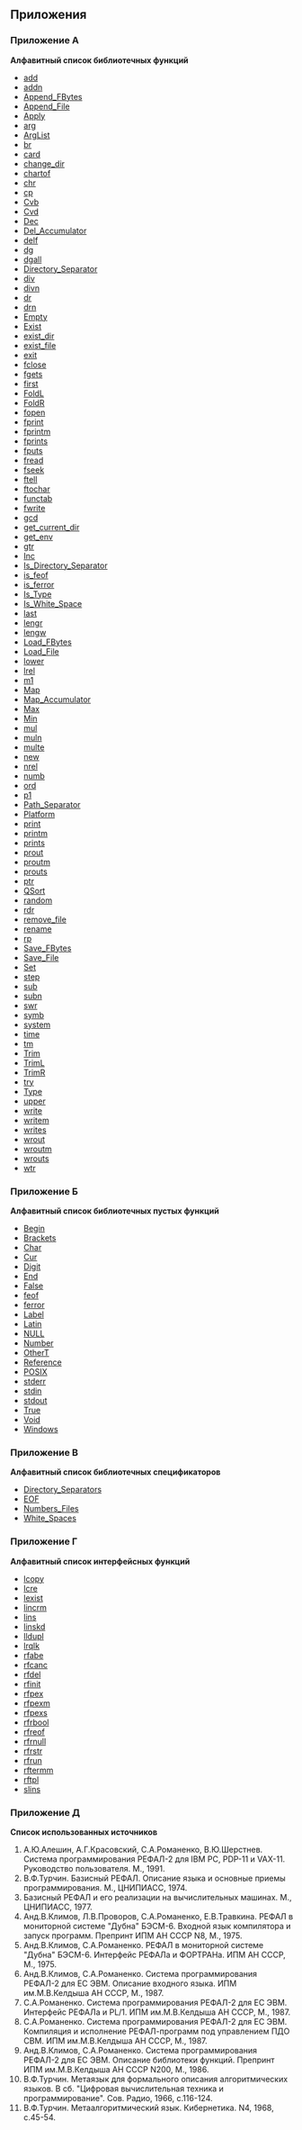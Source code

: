 ## Приложения

<div id="toc"></div>
<script src="toc.js"></script>
<script>
makeTOC.localizedHeader = "Содержание"
makeTOC.localizedShow = "Показать";
makeTOC.localizedHide = "Скрыть";
</script>

### Приложение А

**Алфавитный список библиотечных функций**
- [add](R_2.md#%D1%84%D1%83%D0%BD%D0%BA%D1%86%D0%B8%D1%8F-add)
- [addn](R_2.md#%D1%84%D1%83%D0%BD%D0%BA%D1%86%D0%B8%D1%8F-addn)
- [Append_FBytes](R_2.md#%D1%84%D1%83%D0%BD%D0%BA%D1%86%D0%B8%D1%8F-append_fbytes)
- [Append_File](R_2.md#%D1%84%D1%83%D0%BD%D0%BA%D1%86%D0%B8%D1%8F-append_file)
- [Apply](R_2.md#%D1%84%D1%83%D0%BD%D0%BA%D1%86%D0%B8%D1%8F-apply)
- [arg](R_2.md#%D1%84%D1%83%D0%BD%D0%BA%D1%86%D0%B8%D1%8F-arg)
- [ArgList](R_2.md#%D1%84%D1%83%D0%BD%D0%BA%D1%86%D0%B8%D1%8F-arglist)
- [br](R_1.md#%D1%84%D1%83%D0%BD%D0%BA%D1%86%D0%B8%D1%8F-%D0%B2r-%D0%B7%D0%B0%D0%BA%D0%BE%D0%BF%D0%B0%D1%82%D1%8C)
- [card](R_2.md#%D1%84%D1%83%D0%BD%D0%BA%D1%86%D0%B8%D1%8F-card)
- [change_dir](R_2.md#%D1%84%D1%83%D0%BD%D0%BA%D1%86%D0%B8%D1%8F-change_dir)
- [chartof](R_2.md#%D1%84%D1%83%D0%BD%D0%BA%D1%86%D0%B8%D1%8F-chartof)
- [chr](R_2.md#%D1%84%D1%83%D0%BD%D0%BA%D1%86%D0%B8%D1%8F-chr)
- [cp](R_1.md#%D1%84%D1%83%D0%BD%D0%BA%D1%86%D0%B8%D1%8F-%D1%81%D1%80-%D1%81%D0%BA%D0%BE%D0%BF%D0%B8%D1%80%D0%BE%D0%B2%D0%B0%D1%82%D1%8C)
- [Cvb](R_2.md#%D1%84%D1%83%D0%BD%D0%BA%D1%86%D0%B8%D1%8F-cvb)
- [Cvd](R_2.md#%D1%84%D1%83%D0%BD%D0%BA%D1%86%D0%B8%D1%8F-cvd)
- [Dec](R_2.md#%D1%84%D1%83%D0%BD%D0%BA%D1%86%D0%B8%D1%8F-dec)
- [Del_Accumulator](R_2.md#%D1%84%D1%83%D0%BD%D0%BA%D1%86%D0%B8%D1%8F-del_accumulator)
- [delf](R_2.md#%D1%84%D1%83%D0%BD%D0%BA%D1%86%D0%B8%D1%8F-delf)
- [dg](R_1.md#%D1%84%D1%83%D0%BD%D0%BA%D1%86%D0%B8%D1%8F-dg-%D0%B2%D1%8B%D0%BA%D0%BE%D0%BF%D0%B0%D1%82%D1%8C)
- [dgall](R_1.md#%D1%84%D1%83%D0%BD%D0%BA%D1%86%D0%B8%D1%8F-dg%D0%B0ll-%D0%B2%D1%8B%D0%BA%D0%BE%D0%BF%D0%B0%D1%82%D1%8C-%D0%B2%D1%81%D0%B5)
- [Directory_Separator](R_2.md#%D1%84%D1%83%D0%BD%D0%BA%D1%86%D0%B8%D1%8F-directory_separator)
- [div](R_2.md#%D1%84%D1%83%D0%BD%D0%BA%D1%86%D0%B8%D1%8F-div)
- [divn](R_2.md#%D1%84%D1%83%D0%BD%D0%BA%D1%86%D0%B8%D1%8F-divn)
- [dr](R_2.md#%D1%84%D1%83%D0%BD%D0%BA%D1%86%D0%B8%D1%8F-dr)
- [drn](R_2.md#%D1%84%D1%83%D0%BD%D0%BA%D1%86%D0%B8%D1%8F-drn)
- [Empty](R_2.md#%D1%84%D1%83%D0%BD%D0%BA%D1%86%D0%B8%D1%8F-empty)
- [Exist](R_2.md#%D1%84%D1%83%D0%BD%D0%BA%D1%86%D0%B8%D1%8F-exist)
- [exist_dir](R_2.md#%D1%84%D1%83%D0%BD%D0%BA%D1%86%D0%B8%D1%8F-exist_dir)
- [exist_file](R_2.md#%D1%84%D1%83%D0%BD%D0%BA%D1%86%D0%B8%D1%8F-exist_file)
- [exit](R_2.md#%D1%84%D1%83%D0%BD%D0%BA%D1%86%D0%B8%D1%8F-exit)
- [fclose](R_2.md#%D1%84%D1%83%D0%BD%D0%BA%D1%86%D0%B8%D1%8F-fclose)
- [fgets](R_2.md#%D1%84%D1%83%D0%BD%D0%BA%D1%86%D0%B8%D1%8F-fgets)
- [first](R_2.md#%D1%84%D1%83%D0%BD%D0%BA%D1%86%D0%B8%D1%8F-first)
- [FoldL](R_2.md#%D1%84%D1%83%D0%BD%D0%BA%D1%86%D0%B8%D1%8F-foldl)
- [FoldR](R_2.md#%D1%84%D1%83%D0%BD%D0%BA%D1%86%D0%B8%D1%8F-foldr)
- [fopen](R_2.md#%D1%84%D1%83%D0%BD%D0%BA%D1%86%D0%B8%D1%8F-fopen)
- [fprint](R_2.md#%D1%84%D1%83%D0%BD%D0%BA%D1%86%D0%B8%D1%8F-fprint)
- [fprintm](R_2.md#%D1%84%D1%83%D0%BD%D0%BA%D1%86%D0%B8%D1%8F-fprintm)
- [fprints](R_2.md#%D1%84%D1%83%D0%BD%D0%BA%D1%86%D0%B8%D1%8F-fprints)
- [fputs](R_2.md#%D1%84%D1%83%D0%BD%D0%BA%D1%86%D0%B8%D1%8F-fputs)
- [fread](R_2.md#%D1%84%D1%83%D0%BD%D0%BA%D1%86%D0%B8%D1%8F-fread)
- [fseek](R_2.md#%D1%84%D1%83%D0%BD%D0%BA%D1%86%D0%B8%D1%8F-fseek)
- [ftell](R_2.md#%D1%84%D1%83%D0%BD%D0%BA%D1%86%D0%B8%D1%8F-ftell)
- [ftochar](R_2.md#%D1%84%D1%83%D0%BD%D0%BA%D1%86%D0%B8%D1%8F-ftochar)
- [functab](R_2.md#%D1%84%D1%83%D0%BD%D0%BA%D1%86%D0%B8%D1%8F-functab)
- [fwrite](R_2.md#%D1%84%D1%83%D0%BD%D0%BA%D1%86%D0%B8%D1%8F-fwrite)
- [gcd](R_2.md#%D1%84%D1%83%D0%BD%D0%BA%D1%86%D0%B8%D1%8F-gcd)
- [get_current_dir](R_2.md#%D1%84%D1%83%D0%BD%D0%BA%D1%86%D0%B8%D1%8F-get_current_dir)
- [get_env](R_2.md#%D1%84%D1%83%D0%BD%D0%BA%D1%86%D0%B8%D1%8F-get_env)
- [gtr](R_1.md#%D1%84%D1%83%D0%BD%D0%BA%D1%86%D0%B8%D1%8F-gtr-%D0%B2%D0%B7%D1%8F%D1%82%D1%8C-%D0%BF%D0%BE-%D1%81%D1%81%D1%8B%D0%BB%D0%BA%D0%B5)
- [Inc](R_2.md#%D1%84%D1%83%D0%BD%D0%BA%D1%86%D0%B8%D1%8F-inc)
- [Is_Directory_Separator](R_2.md#%D1%84%D1%83%D0%BD%D0%BA%D1%86%D0%B8%D1%8F-is_directory_separator)
- [is_feof](R_2.md#%D1%84%D1%83%D0%BD%D0%BA%D1%86%D0%B8%D1%8F-is_feof)
- [is_ferror](R_2.md#%D1%84%D1%83%D0%BD%D0%BA%D1%86%D0%B8%D1%8F-is_ferror)
- [Is_Type](R_2.md#%D1%84%D1%83%D0%BD%D0%BA%D1%86%D0%B8%D1%8F-is_type)
- [Is_White_Space](R_2.md#%D1%84%D1%83%D0%BD%D0%BA%D1%86%D0%B8%D1%8F-is_white_space)
- [last](R_2.md#%D1%84%D1%83%D0%BD%D0%BA%D1%86%D0%B8%D1%8F-last)
- [lengr](R_2.md#%D1%84%D1%83%D0%BD%D0%BA%D1%86%D0%B8%D1%8F-lengr)
- [lengw](R_2.md#%D1%84%D1%83%D0%BD%D0%BA%D1%86%D0%B8%D0%B8-lengw)
- [Load_FBytes](R_2.md#%D1%84%D1%83%D0%BD%D0%BA%D1%86%D0%B8%D1%8F-load_fbytes)
- [Load_File](R_2.md#%D1%84%D1%83%D0%BD%D0%BA%D1%86%D0%B8%D1%8F-load_file)
- [lower](R_2.md#%D1%84%D1%83%D0%BD%D0%BA%D1%86%D0%B8%D1%8F-lower)
- [lrel](R_2.md#%D1%84%D1%83%D0%BD%D0%BA%D1%86%D0%B8%D1%8F-lrel)
- [m1](R_2.md#%D1%84%D1%83%D0%BD%D0%BA%D1%86%D0%B8%D1%8F-m1)
- [Map](R_2.md#%D1%84%D1%83%D0%BD%D0%BA%D1%86%D0%B8%D1%8F-map)
- [Map_Accumulator](R_2.md#%D1%84%D1%83%D0%BD%D0%BA%D1%86%D0%B8%D1%8F-map_accumulator)
- [Max](R_2.md#%D1%84%D1%83%D0%BD%D0%BA%D1%86%D0%B8%D1%8F-max)
- [Min](R_2.md#%D1%84%D1%83%D0%BD%D0%BA%D1%86%D0%B8%D1%8F-min)
- [mul](R_2.md#%D1%84%D1%83%D0%BD%D0%BA%D1%86%D0%B8%D1%8F-mul)
- [muln](R_2.md#%D1%84%D1%83%D0%BD%D0%BA%D1%86%D0%B8%D1%8F-muln)
- [multe](R_2.md#%D1%84%D1%83%D0%BD%D0%BA%D1%86%D0%B8%D1%8F-multe)
- [new](R_1.md#%D1%84%D1%83%D0%BD%D0%BA%D1%86%D0%B8%D1%8F-new)
- [nrel](R_2.md#%D1%84%D1%83%D0%BD%D0%BA%D1%86%D0%B8%D1%8F-nrel)
- [numb](R_2.md#%D1%84%D1%83%D0%BD%D0%BA%D1%86%D0%B8%D1%8F-numb)
- [ord](R_2.md#%D1%84%D1%83%D0%BD%D0%BA%D1%86%D0%B8%D1%8F-ord)
- [p1](R_2.md#%D1%84%D1%83%D0%BD%D0%BA%D1%86%D0%B8%D1%8F-p1)
- [Path_Separator](R_2.md#%D1%84%D1%83%D0%BD%D0%BA%D1%86%D0%B8%D1%8F-path_separator)
- [Platform](R_2.md#%D1%84%D1%83%D0%BD%D0%BA%D1%86%D0%B8%D1%8F-platform)
- [print](R_2.md#%D1%84%D1%83%D0%BD%D0%BA%D1%86%D0%B8%D1%8F-print)
- [printm](R_2.md#%D1%84%D1%83%D0%BD%D0%BA%D1%86%D0%B8%D1%8F-printm)
- [prints](R_2.md#%D1%84%D1%83%D0%BD%D0%BA%D1%86%D0%B8%D1%8F-prints)
- [prout](R_2.md#%D1%84%D1%83%D0%BD%D0%BA%D1%86%D0%B8%D1%8F-prout)
- [proutm](R_2.md#%D1%84%D1%83%D0%BD%D0%BA%D1%86%D0%B8%D1%8F-proutm)
- [prouts](R_2.md#%D1%84%D1%83%D0%BD%D0%BA%D1%86%D0%B8%D1%8F-prouts)
- [ptr](R_1.md#%D1%84%D1%83%D0%BD%D0%BA%D1%86%D0%B8%D1%8F-ptr-%D0%BF%D0%BE%D0%BB%D0%BE%D0%B6%D0%B8%D1%82%D1%8C-%D0%BF%D0%BE-%D1%81%D1%81%D1%8B%D0%BB%D0%BA%D0%B5)
- [QSort](R_2.md#%D1%84%D1%83%D0%BD%D0%BA%D1%86%D0%B8%D1%8F-qsort)
- [random](R_2.md#%D1%84%D1%83%D0%BD%D0%BA%D1%86%D0%B8%D1%8F-random)
- [rdr](R_1.md#%D1%84%D1%83%D0%BD%D0%BA%D1%86%D0%B8%D1%8F-rdr-%D0%BF%D1%80%D0%BE%D1%87%D0%B8%D1%82%D0%B0%D1%82%D1%8C-%D0%BF%D0%BE-%D1%81%D1%81%D1%8B%D0%BB%D0%BA%D0%B5)
- [remove_file](R_2.md#%D1%84%D1%83%D0%BD%D0%BA%D1%86%D0%B8%D1%8F-remove_file)
- [rename](R_2.md#%D1%84%D1%83%D0%BD%D0%BA%D1%86%D0%B8%D1%8F-rename)
- [rp](R_1.md#%D1%84%D1%83%D0%BD%D0%BA%D1%86%D0%B8%D1%8F-r%D1%80-%D0%B7%D0%B0%D0%BC%D0%B5%D0%BD%D0%B8%D1%82%D1%8C)
- [Save_FBytes](R_2.md#%D1%84%D1%83%D0%BD%D0%BA%D1%86%D0%B8%D1%8F-save_fbytes)
- [Save_File](R_2.md#%D1%84%D1%83%D0%BD%D0%BA%D1%86%D0%B8%D1%8F-save_file)
- [Set](R_2.md#%D1%84%D1%83%D0%BD%D0%BA%D1%86%D0%B8%D1%8F-set)
- [step](R_2.md#%D1%84%D1%83%D0%BD%D0%BA%D1%86%D0%B8%D1%8F-step)
- [sub](R_2.md#%D1%84%D1%83%D0%BD%D0%BA%D1%86%D0%B8%D1%8F-sub)
- [subn](R_2.md#%D1%84%D1%83%D0%BD%D0%BA%D1%86%D0%B8%D1%8F-subn)
- [swr](R_1.md#%D1%84%D1%83%D0%BD%D0%BA%D1%86%D0%B8%D1%8F-swr-%D0%BE%D0%B1%D0%BC%D0%B5%D0%BD%D1%8F%D1%82%D1%8C-%D0%BF%D0%BE-%D1%81%D1%81%D1%8B%D0%BB%D0%BA%D0%B5)
- [symb](R_2.md#%D1%84%D1%83%D0%BD%D0%BA%D1%86%D0%B8%D1%8F-symb)
- [system](R_2.md#%D1%84%D1%83%D0%BD%D0%BA%D1%86%D0%B8%D1%8F-system)
- [time](R_2.md#%D1%84%D1%83%D0%BD%D0%BA%D1%86%D0%B8%D1%8F-time)
- [tm](R_2.md#%D1%84%D1%83%D0%BD%D0%BA%D1%86%D0%B8%D1%8F-tm)
- [Trim](R_2.md#%D1%84%D1%83%D0%BD%D0%BA%D1%86%D0%B8%D1%8F-trim)
- [TrimL](R_2.md#%D1%84%D1%83%D0%BD%D0%BA%D1%86%D0%B8%D1%8F-triml)
- [TrimR](R_2.md#%D1%84%D1%83%D0%BD%D0%BA%D1%86%D0%B8%D1%8F-trimr)
- [try](R_2.md#%D1%84%D1%83%D0%BD%D0%BA%D1%86%D0%B8%D1%8F-try)
- [Type](R_2.md#%D1%84%D1%83%D0%BD%D0%BA%D1%86%D0%B8%D1%8F-type)
- [upper](R_2.md#%D1%84%D1%83%D0%BD%D0%BA%D1%86%D0%B8%D1%8F-upper)
- [write](R_2.md#%D1%84%D1%83%D0%BD%D0%BA%D1%86%D0%B8%D1%8F-write)
- [writem](R_2.md#%D1%84%D1%83%D0%BD%D0%BA%D1%86%D0%B8%D1%8F-writem)
- [writes](R_2.md#%D1%84%D1%83%D0%BD%D0%BA%D1%86%D0%B8%D1%8F-writes)
- [wrout](R_2.md#%D1%84%D1%83%D0%BD%D0%BA%D1%86%D0%B8%D1%8F-wrout)
- [wroutm](R_2.md#%D1%84%D1%83%D0%BD%D0%BA%D1%86%D0%B8%D1%8F-wroutm)
- [wrouts](R_2.md#%D1%84%D1%83%D0%BD%D0%BA%D1%86%D0%B8%D1%8F-wrouts)
- [wtr](R_1.md#%D1%84%D1%83%D0%BD%D0%BA%D1%86%D0%B8%D1%8F-wtr-%D0%B7%D0%B0%D0%BF%D0%B8%D1%81%D0%B0%D1%82%D1%8C-%D0%BF%D0%BE-%D1%81%D1%81%D1%8B%D0%BB%D0%BA%D0%B5)

### Приложение Б

**Алфавитный список библиотечных пустых функций**
- [Begin](R_2.md#%D0%BF%D1%83%D1%81%D1%82%D0%B0%D1%8F-%D1%84%D1%83%D0%BD%D0%BA%D1%86%D0%B8%D1%8F-begin)
- [Brackets](R_2.md#%D0%BF%D1%83%D1%81%D1%82%D0%B0%D1%8F-%D1%84%D1%83%D0%BD%D0%BA%D1%86%D0%B8%D1%8F-brackets)
- [Char](R_2.md#%D0%BF%D1%83%D1%81%D1%82%D0%B0%D1%8F-%D1%84%D1%83%D0%BD%D0%BA%D1%86%D0%B8%D1%8F-char)
- [Cur](R_2.md#%D0%BF%D1%83%D1%81%D1%82%D0%B0%D1%8F-%D1%84%D1%83%D0%BD%D0%BA%D1%86%D0%B8%D1%8F-cur)
- [Digit](R_2.md#%D0%BF%D1%83%D1%81%D1%82%D0%B0%D1%8F-%D1%84%D1%83%D0%BD%D0%BA%D1%86%D0%B8%D1%8F-digit)
- [End](R_2.md#%D0%BF%D1%83%D1%81%D1%82%D0%B0%D1%8F-%D1%84%D1%83%D0%BD%D0%BA%D1%86%D0%B8%D1%8F-end)
- [False](R_2.md#%D0%BF%D1%83%D1%81%D1%82%D0%B0%D1%8F-%D1%84%D1%83%D0%BD%D0%BA%D1%86%D0%B8%D1%8F-false)
- [feof](R_2.md#%D0%BF%D1%83%D1%81%D1%82%D0%B0%D1%8F-%D1%84%D1%83%D0%BD%D0%BA%D1%86%D0%B8%D1%8F-feof)
- [ferror](R_2.md#%D0%BF%D1%83%D1%81%D1%82%D0%B0%D1%8F-%D1%84%D1%83%D0%BD%D0%BA%D1%86%D0%B8%D1%8F-ferror)
- [Label](R_2.md#%D0%BF%D1%83%D1%81%D1%82%D0%B0%D1%8F-%D1%84%D1%83%D0%BD%D0%BA%D1%86%D0%B8%D1%8F-label)
- [Latin](R_2.md#%D0%BF%D1%83%D1%81%D1%82%D0%B0%D1%8F-%D1%84%D1%83%D0%BD%D0%BA%D1%86%D0%B8%D1%8F-latin)
- [NULL](R_2.md#%D0%BF%D1%83%D1%81%D1%82%D0%B0%D1%8F-%D1%84%D1%83%D0%BD%D0%BA%D1%86%D0%B8%D1%8F-null)
- [Number](R_2.md#%D0%BF%D1%83%D1%81%D1%82%D0%B0%D1%8F-%D1%84%D1%83%D0%BD%D0%BA%D1%86%D0%B8%D1%8F-number)
- [OtherT](R_2.md#%D0%BF%D1%83%D1%81%D1%82%D0%B0%D1%8F-%D1%84%D1%83%D0%BD%D0%BA%D1%86%D0%B8%D1%8F-othert)
- [Reference](R_2.md#%D0%BF%D1%83%D1%81%D1%82%D0%B0%D1%8F-%D1%84%D1%83%D0%BD%D0%BA%D1%86%D0%B8%D1%8F-reference)
- [POSIX](R_2.md#%D0%BF%D1%83%D1%81%D1%82%D0%B0%D1%8F-%D1%84%D1%83%D0%BD%D0%BA%D1%86%D0%B8%D1%8F-posix)
- [stderr](R_2.md#%D0%BF%D1%83%D1%81%D1%82%D0%B0%D1%8F-%D1%84%D1%83%D0%BD%D0%BA%D1%86%D0%B8%D1%8F-stderr)
- [stdin](R_2.md#%D0%BF%D1%83%D1%81%D1%82%D0%B0%D1%8F-%D1%84%D1%83%D0%BD%D0%BA%D1%86%D0%B8%D1%8F-stdin)
- [stdout](R_2.md#%D0%BF%D1%83%D1%81%D1%82%D0%B0%D1%8F-%D1%84%D1%83%D0%BD%D0%BA%D1%86%D0%B8%D1%8F-stdout)
- [True](R_2.md#%D0%BF%D1%83%D1%81%D1%82%D0%B0%D1%8F-%D1%84%D1%83%D0%BD%D0%BA%D1%86%D0%B8%D1%8F-true)
- [Void](R_2.md#%D0%BF%D1%83%D1%81%D1%82%D0%B0%D1%8F-%D1%84%D1%83%D0%BD%D0%BA%D1%86%D0%B8%D1%8F-void)
- [Windows](R_2.md#%D0%BF%D1%83%D1%81%D1%82%D0%B0%D1%8F-%D1%84%D1%83%D0%BD%D0%BA%D1%86%D0%B8%D1%8F-windows)

### Приложение В

**Алфавитный список библиотечных спецификаторов**
- [Directory_Separators](R_2.md#%D1%81%D0%BF%D0%B5%D1%86%D0%B8%D1%84%D0%B8%D0%BA%D0%B0%D1%82%D0%BE%D1%80-directory_separators)
- [EOF](R_2.md#%D1%81%D0%BF%D0%B5%D1%86%D0%B8%D1%84%D0%B8%D0%BA%D0%B0%D1%82%D0%BE%D1%80-eof)
- [Numbers_Files](R_2.md#%D1%81%D0%BF%D0%B5%D1%86%D0%B8%D1%84%D0%B8%D0%BA%D0%B0%D1%82%D0%BE%D1%80-numbers_files)
- [White_Spaces](R_2.md#%D1%81%D0%BF%D0%B5%D1%86%D0%B8%D1%84%D0%B8%D0%BA%D0%B0%D1%82%D0%BE%D1%80-white_spaces)

### Приложение Г

**Алфавитный список интерфейсных функций**
- [lcopy](R_3.md#%D1%84%D1%83%D0%BD%D0%BA%D1%86%D0%B8%D1%8F-lcopy)
- [lcre](R_3.md#%D1%84%D1%83%D0%BD%D0%BA%D1%86%D0%B8%D1%8F-lcre)
- [lexist](R_3.md#%D1%84%D1%83%D0%BD%D0%BA%D1%86%D0%B8%D1%8F-lexist)
- [lincrm](R_3.md#%D1%84%D1%83%D0%BD%D0%BA%D1%86%D0%B8%D1%8F-lincrm)
- [lins](R_3.md#%D1%84%D1%83%D0%BD%D0%BA%D1%86%D0%B8%D1%8F-lins)
- [linskd](R_3.md#%D1%84%D1%83%D0%BD%D0%BA%D1%86%D0%B8%D1%8F-linskd)
- [lldupl](R_3.md#%D1%84%D1%83%D0%BD%D0%BA%D1%86%D0%B8%D1%8F-lldupl)
- [lrqlk](R_3.md#%D1%84%D1%83%D0%BD%D0%BA%D1%86%D0%B8%D1%8F-lrqlk)
- [rfabe](R_3.md#%D1%84%D1%83%D0%BD%D0%BA%D1%86%D0%B8%D1%8F-rfabe)
- [rfcanc](R_3.md#%D1%84%D1%83%D0%BD%D0%BA%D1%86%D0%B8%D1%8F-rfcanc)
- [rfdel](R_3.md#%D1%84%D1%83%D0%BD%D0%BA%D1%86%D0%B8%D1%8F-rfdel)
- [rfinit](R_3.md#%D1%84%D1%83%D0%BD%D0%BA%D1%86%D0%B8%D1%8F-rfinit)
- [rfpex](R_3.md#%D1%84%D1%83%D0%BD%D0%BA%D1%86%D0%B8%D1%8F-rfpex)
- [rfpexm](R_3.md#%D1%84%D1%83%D0%BD%D0%BA%D1%86%D0%B8%D1%8F-rfpexm)
- [rfpexs](R_3.md#%D1%84%D1%83%D0%BD%D0%BA%D1%86%D0%B8%D1%8F-rfpexs)
- [rfrbool](R_3.md#%D1%84%D1%83%D0%BD%D0%BA%D1%86%D0%B8%D1%8F-rfrbool)
- [rfreof](R_3.md#%D1%84%D1%83%D0%BD%D0%BA%D1%86%D0%B8%D1%8F-rfreof)
- [rfrnull](R_3.md#%D1%84%D1%83%D0%BD%D0%BA%D1%86%D0%B8%D1%8F-rfrnull)
- [rfrstr](R_3.md#%D1%84%D1%83%D0%BD%D0%BA%D1%86%D0%B8%D1%8F-rfrstr)
- [rfrun](R_3.md#%D1%84%D1%83%D0%BD%D0%BA%D1%86%D0%B8%D1%8F-rfrun)
- [rftermm](R_3.md#%D1%84%D1%83%D0%BD%D0%BA%D1%86%D0%B8%D1%8F-rftermm)
- [rftpl](R_3.md#%D1%84%D1%83%D0%BD%D0%BA%D1%86%D0%B8%D1%8F-rftpl)
- [slins](R_3.md#%D1%84%D1%83%D0%BD%D0%BA%D1%86%D0%B8%D1%8F-slins)

### Приложение Д

**Список использованных источников**
1. А.Ю.Алешин, А.Г.Красовский, С.А.Романенко, В.Ю.Шерстнев. Система
программирования РЕФАЛ-2 для IBM PC, PDP-11 и VAX-11.
Руководство пользователя. М., 1991.
3. В.Ф.Турчин. Базисный РЕФАЛ. Описание языка и основные приемы
программирования. М., ЦНИПИАСС, 1974.
4. Базисный РЕФАЛ и его реализации на вычислительных машинах. М.,
ЦНИПИАСС, 1977.
5. Анд.В.Климов, Л.В.Проворов, С.А.Романенко, Е.В.Травкина. РЕФАЛ в
мониторной системе "Дубна" БЭСМ-6. Входной язык компилятора и запуск
программ. Препринт ИПМ АН СССР N8, М., 1975.
6. Анд.В.Климов, С.А.Романенко. РЕФАЛ в мониторной системе "Дубна"
БЭСМ-6. Интерфейс РЕФАЛа и ФОРТРАНа. ИПМ АН СССР, М., 1975.
7. Анд.В.Климов, С.А.Романенко. Система программирования РЕФАЛ-2
для ЕС ЭВМ. Описание входного языка. ИПМ им.М.В.Келдыша АН СССР, М., 1987.
8. С.А.Романенко. Система программирования РЕФАЛ-2 для ЕС ЭВМ.
Интерфейс РЕФАЛа и PL/1. ИПМ им.М.В.Келдыша АН СССР, М., 1987.
9. С.А.Романенко. Система программирования РЕФАЛ-2 для ЕС ЭВМ.
Компиляция и исполнение РЕФАЛ-программ под управлением ПДО СВМ. ИПМ
им.М.В.Келдыша АН СССР, М., 1987.
10. Анд.В.Климов, С.А.Романенко. Система программирования РЕФАЛ-2
для ЕС ЭВМ. Описание библиотеки функций. Препринт ИПМ им.М.В.Келдыша
АН СССР N200, М., 1986.
11. В.Ф.Турчин. Метаязык для формального описания алгоритмических
языков. В сб. "Цифровая вычислительная техника и программирование".
Сов. Радио, 1966, с.116-124.
12. В.Ф.Турчин. Метаалгоритмический язык. Кибернетика. N4, 1968,
с.45-54.














